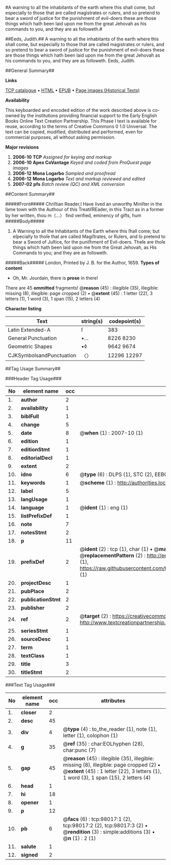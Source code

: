 #A warning to all the inhabitants of the earth where this shall come, but especially to those that are called magistrates or rulers, and so pretend to bear a sword of justice for the punishment of evil-doers these are those things which hath been laid upon me from the great Jehovah as his commands to you, and they are as followeth.#

##Eeds, Judith.##
A warning to all the inhabitants of the earth where this shall come, but especially to those that are called magistrates or rulers, and so pretend to bear a sword of justice for the punishment of evil-doers these are those things which hath been laid upon me from the great Jehovah as his commands to you, and they are as followeth.
Eeds, Judith.

##General Summary##

**Links**

[TCP catalogue](http://www.ota.ox.ac.uk/tcp/)  • 
[HTML](http://tei.it.ox.ac.uk/tcp/Texts-HTML/free/A38/A38157.html)  • 
[EPUB](http://tei.it.ox.ac.uk/tcp/Texts-EPUB/free/A38/A38157.epub) • 
[Page images (Historical Texts)](https://data.historicaltexts.jisc.ac.uk/view?pubId=eebo-13142955e&pageId=eebo-13142955e-98017-1)

**Availability**

This keyboarded and encoded edition of the
	       work described above is co-owned by the institutions
	       providing financial support to the Early English Books
	       Online Text Creation Partnership. This Phase I text is
	       available for reuse, according to the terms of Creative
	       Commons 0 1.0 Universal. The text can be copied,
	       modified, distributed and performed, even for
	       commercial purposes, all without asking permission.

**Major revisions**

1. __2006-10__ __TCP__ *Assigned for keying and markup*
1. __2006-10__ __Apex CoVantage__ *Keyed and coded from ProQuest page images*
1. __2006-12__ __Mona Logarbo__ *Sampled and proofread*
1. __2006-12__ __Mona Logarbo__ *Text and markup reviewed and edited*
1. __2007-02__ __pfs__ *Batch review (QC) and XML conversion*

##Content Summary##

#####Front#####
Chriſtian Reader,I Have lived an unworthy Miniſter in the ſame town with the Authour of this TreatiſREader, in this Tract as in a former by her written, thou m〈…〉 find verified, eminency of gifts, hum
#####Body#####

1. A Warning to all the Inhabitants of the Earth where this ſhall come; but eſpecially to thoſe that are called Magiſtrates, or Rulers, and ſo pretend to bear a Sword of Juſtice, for the puniſhment of Evil-doers. Theſe are thoſe things which hath been laid upon me from the Great Jehovah, as His Commands to you; and they are as followeth.

#####Back#####
London, Printed by J. B. for the Author, 1659.
**Types of content**

  * Oh, Mr. Jourdain, there is **prose** in there!

There are 45 **ommitted** fragments! 
 @__reason__ (45) : illegible (35), illegible: missing (8), illegible: page cropped (2)  •  @__extent__ (45) : 1 letter (22), 3 letters (1), 1 word (3), 1 span (15), 2 letters (4)

**Character listing**


|Text|string(s)|codepoint(s)|
|---|---|---|
|Latin Extended-A|ſ|383|
|General Punctuation|•…|8226 8230|
|Geometric Shapes|▪◊|9642 9674|
|CJKSymbolsandPunctuation|〈〉|12296 12297|

##Tag Usage Summary##

###Header Tag Usage###

|No|element name|occ|attributes|
|---|---|---|---|
|1.|__author__|2||
|2.|__availability__|1||
|3.|__biblFull__|1||
|4.|__change__|5||
|5.|__date__|8| @__when__ (1) : 2007-10 (1)|
|6.|__edition__|1||
|7.|__editionStmt__|1||
|8.|__editorialDecl__|1||
|9.|__extent__|2||
|10.|__idno__|6| @__type__ (6) : DLPS (1), STC (2), EEBO-CITATION (1), OCLC (1), VID (1)|
|11.|__keywords__|1| @__scheme__ (1) : http://authorities.loc.gov/ (1)|
|12.|__label__|5||
|13.|__langUsage__|1||
|14.|__language__|1| @__ident__ (1) : eng (1)|
|15.|__listPrefixDef__|1||
|16.|__note__|7||
|17.|__notesStmt__|2||
|18.|__p__|11||
|19.|__prefixDef__|2| @__ident__ (2) : tcp (1), char (1)  •  @__matchPattern__ (2) : ([0-9\-]+):([0-9IVX]+) (1), (.+) (1)  •  @__replacementPattern__ (2) : http://eebo.chadwyck.com/downloadtiff?vid=$1&page=$2 (1), https://raw.githubusercontent.com/textcreationpartnership/Texts/master/tcpchars.xml#$1 (1)|
|20.|__projectDesc__|1||
|21.|__pubPlace__|2||
|22.|__publicationStmt__|2||
|23.|__publisher__|2||
|24.|__ref__|2| @__target__ (2) : https://creativecommons.org/publicdomain/zero/1.0/ (1), http://www.textcreationpartnership.org/docs/. (1)|
|25.|__seriesStmt__|1||
|26.|__sourceDesc__|1||
|27.|__term__|1||
|28.|__textClass__|1||
|29.|__title__|3||
|30.|__titleStmt__|2||


###Text Tag Usage###

|No|element name|occ|attributes|
|---|---|---|---|
|1.|__closer__|2||
|2.|__desc__|45||
|3.|__div__|4| @__type__ (4) : to_the_reader (1), note (1), letter (1), colophon (1)|
|4.|__g__|35| @__ref__ (35) : char:EOLhyphen (28), char:punc (7)|
|5.|__gap__|45| @__reason__ (45) : illegible (35), illegible: missing (8), illegible: page cropped (2)  •  @__extent__ (45) : 1 letter (22), 3 letters (1), 1 word (3), 1 span (15), 2 letters (4)|
|6.|__head__|1||
|7.|__hi__|18||
|8.|__opener__|1||
|9.|__p__|12||
|10.|__pb__|6| @__facs__ (6) : tcp:98017:1 (2), tcp:98017:2 (2), tcp:98017:3 (2)  •  @__rendition__ (3) : simple:additions (3)  •  @__n__ (1) : 2 (1)|
|11.|__salute__|1||
|12.|__signed__|2||
